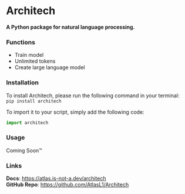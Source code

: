 # Architech
**A Python package for natural language processing.**

### Functions
- Train model
- Unlimited tokens
- Create large language model

### Installation
To install Architech, please run the following command in your terminal: <br>
```pip install architech```

To import it to your script, simply add the following code: <br>
```python
import architech
```

### Usage
Coming Soon™

### Links
**Docs**: https://atlas.is-not-a.dev/architech <br>
**GitHub Repo**: https://github.com/AtlasL1/Architech
